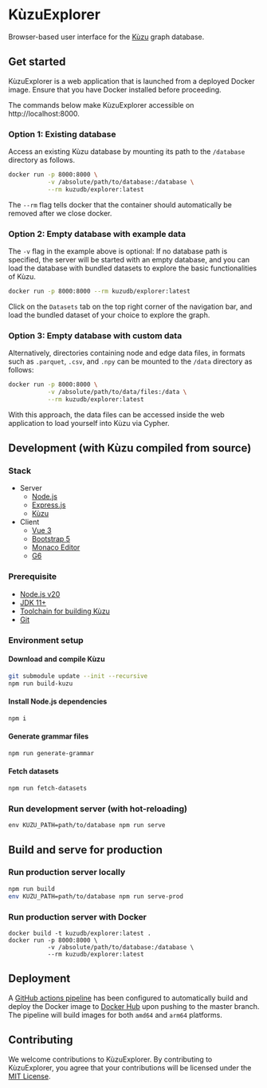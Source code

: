 # KùzuExplorer

Browser-based user interface for the [Kùzu](https://github.com/kuzudb/kuzu) graph database.

## Get started

KùzuExplorer is a web application that is launched from a deployed Docker image. Ensure that you have Docker installed before proceeding.

The commands below make KùzuExplorer accessible on http://localhost:8000.

### Option 1: Existing database

Access an existing Kùzu database by mounting its path to the `/database` directory as follows.

```bash
docker run -p 8000:8000 \
           -v /absolute/path/to/database:/database \
           --rm kuzudb/explorer:latest
```

The `--rm` flag tells docker that the container should automatically be removed after we close docker. 

### Option 2: Empty database with example data

The `-v` flag in the example above is optional: If no database path is specified, the server will be started with an empty database, and you can load the database with bundled datasets to explore the basic functionalities of Kùzu.

```bash
docker run -p 8000:8000 --rm kuzudb/explorer:latest
```
Click on the `Datasets` tab on the top right corner of the navigation bar, and load the bundled dataset of your choice to explore the graph.

### Option 3: Empty database with custom data

Alternatively, directories containing node and edge data files, in formats such as `.parquet`, `.csv`, and `.npy` can be mounted to the `/data` directory as follows:

```bash
docker run -p 8000:8000 \
           -v /absolute/path/to/data/files:/data \
           --rm kuzudb/explorer:latest
```

With this approach, the data files can be accessed inside the web application to load yourself into Kùzu via Cypher.


## Development (with Kùzu compiled from source)
### Stack
- Server
  - [Node.js](https://nodejs.org)
  - [Express.js](https://expressjs.com/)
  - [Kùzu](https://kuzudb.com)
- Client
  - [Vue 3](https://vuejs.org/)
  - [Bootstrap 5](https://getbootstrap.com/docs/5.0/)
  - [Monaco Editor](https://microsoft.github.io/monaco-editor/)
  - [G6](https://github.com/antvis/G6)

### Prerequisite
- [Node.js v20](https://nodejs.org/dist/latest-v20.x/)
- [JDK 11+](https://jdk.java.net/11/)
- [Toolchain for building Kùzu](https://kuzudb.com/docusaurus/development/building-kuzu)
- [Git](https://git-scm.com/)

### Environment setup
#### Download and compile Kùzu
```bash
git submodule update --init --recursive
npm run build-kuzu 
```

#### Install Node.js dependencies
```bash
npm i
```

#### Generate grammar files
```bash
npm run generate-grammar
```

#### Fetch datasets
```bash
npm run fetch-datasets
```

### Run development server (with hot-reloading)
```
env KUZU_PATH=path/to/database npm run serve
```

## Build and serve for production
### Run production server locally
```bash
npm run build
env KUZU_PATH=path/to/database npm run serve-prod
```

### Run production server with Docker
```
docker build -t kuzudb/explorer:latest .
docker run -p 8000:8000 \
           -v /absolute/path/to/database:/database \
           --rm kuzudb/explorer:latest
```

## Deployment
A [GitHub actions pipeline](.github/workflows/build-and-deploy.yml) has been configured to automatically build and deploy 
the Docker image to [Docker Hub](https://hub.docker.com/) upon pushing to the master branch. The pipeline will build images
for both `amd64` and `arm64` platforms.

## Contributing
We welcome contributions to KùzuExplorer. By contributing to KùzuExplorer, you agree that your contributions will be licensed under the [MIT License](LICENSE).
